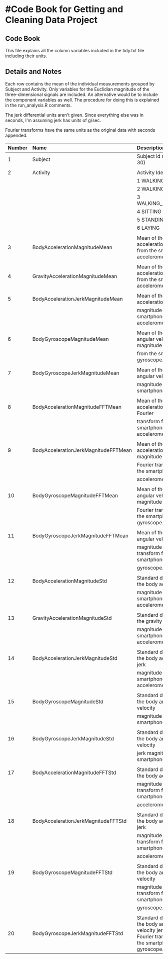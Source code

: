 #Code Book for Getting and Cleaning Data Project
===============================================

Code Book
---------
   This file explains all the column variables included in the tidy.txt file including their units.

Details and Notes
-----------------
   Each row contains the mean of the individual measurements grouped by Subject and Activity.
Only variables for the Euclidian magnitude of the three-dimensional signals are included.
An alternative would be to include the component variables as well. The procedure for doing
this is explained in the run_analysis.R comments.

   The jerk differential units aren't given. Since everything else was in seconds, I'm assuming
jerk has units of g/sec.

   Fourier transforms have the same units as the original data with seconds appended.


| Number   |  Name                                | Description                                                                                                        | Units                       |
|----------|:-------------------------------------|:---------------------------------------------                                                                      |:----------                  |
|     1    | Subject                              | Subject id number. (1-30)                                                                                          | Integer                     | 
|          |                                      |                                                                                                                    |                             | 
|     2    | Activity                             | Activity Identifier Levels:                                                                                        | Integer                     | 
|          |                                      |    1 WALKING                                                                                                       |                             | 
|          |                                      |    2 WALKING_UPSTAIRS                                                                                              |                             | 
|          |                                      |    3 WALKING_DOWNSTAIRS                                                                                            |                             | 
|          |                                      |    4 SITTING                                                                                                       |                             | 
|          |                                      |    5 STANDING                                                                                                      |                             | 
|          |                                      |    6 LAYING                                                                                                        |                             | 
|          |                                      |                                                                                                                    |                             | 
|     3    | BodyAccelerationMagnitudeMean        | Mean of the body acceleration magnitude from the smartphone accelerometer.                                         | Standard Gravity Units 'g'  | 
|          |                                      |                                                                                                                    |                             | 
|     4    | GravityAccelerationMagnitudeMean     | Mean of the gravity acceleration magnitude from the smartphone accelerometer.                                      | g                           | 
|          |                                      |                                                                                                                    |                             | 
|     5    | BodyAccelerationJerkMagnitudeMean    | Mean of the body acceleration jerk                                                                                 | g/Second                    | 
|          |                                      | magnitude from the smartphone accelerometer.                                                                       |                             | 
|          |                                      |                                                                                                                    |                             | 
|     6    | BodyGyroscopeMagnitudeMean           | Mean of the body angular velocity magnitude                                                                        | Radians/Second              | 
|          |                                      | from the smartphone gyroscope.                                                                                     |                             | 
|          |                                      |                                                                                                                    |                             | 
|     7    | BodyGyroscopeJerkMagnitudeMean       | Mean of the body angular velocity jerk                                                                             | Radians/Second^2            | 
|          |                                      | magnitude from the smartphone gyroscope.                                                                           |                             | 
|          |                                      |                                                                                                                    |                             | 
|     8    | BodyAccelerationMagnitudeFFTMean     | Mean of the body acceleration magnitude Fourier                                                                    | g-Second                    | 
|          |                                      | transform from the smartphone accelerometer.                                                                       |                             | 
|          |                                      |                                                                                                                    |                             | 
|     9    | BodyAccelerationJerkMagnitudeFFTMean | Mean of the body acceleration jerk magnitude                                                                       | g                           | 
|          |                                      | Fourier transform from the smartphone                                                                              |                             | 
|          |                                      | accelerometer.                                                                                                     |                             | 
|          |                                      |                                                                                                                    |                             | 
|    10    | BodyGyroscopeMagnitudeFFTMean        | Mean of the body angular velocity magnitude                                                                        | Radians                     | 
|          |                                      | Fourier transform from the smartphone gyroscope.                                                                   |                             | 
|          |                                      |                                                                                                                    |                             | 
|    11    | BodyGyroscopeJerkMagnitudeFFTMean    | Mean of the body angular velocity jerk                                                                             | Radians/Second              |
|          |                                      | magnitude Fourier transform from the smartphone                                                                    |                             | 
|          |                                      | gyroscope.                                                                                                         |                             | 
|          |                                      |                                                                                                                    |                             | 
|    12    | BodyAccelerationMagnitudeStd         | Standard deviation of the body acceleration                                                                        | g                           | 
|          |                                      | magnitude from the smartphone accelerometer.                                                                       |                             | 
|          |                                      |                                                                                                                    |                             | 
|    13    | GravityAccelerationMagnitudeStd      | Standard deviation of the gravity acceleration                                                                     | g                           | 
|          |                                      | magnitude from the smartphone accelerometer.                                                                       |                             | 
|          |                                      |                                                                                                                    |                             | 
|    14    | BodyAccelerationJerkMagnitudeStd     | Standard deviation of the body acceleration jerk                                                                   | g/Second                    | 
|          |                                      | magnitude from the smartphone accelerometer.                                                                       |                             | 
|          |                                      |                                                                                                                    |                             | 
|    15    | BodyGyroscopeMagnitudeStd            | Standard deviation of the body angular velocity                                                                    | Radians/Second              | 
|          |                                      | magnitude from the smartphone gyroscope.                                                                           |                             | 
|          |                                      |                                                                                                                    |                             | 
|    16    | BodyGyroscopeJerkMagnitudeStd        | Standard deviation of the body angular velocity                                                                    | Radians/Second^2            | 
|          |                                      | jerk magnitude from the smartphone gyroscope.                                                                      |                             | 
|          |                                      |                                                                                                                    |                             | 
|    17    | BodyAccelerationMagnitudeFFTStd      | Standard deviation of the body acceleration                                                                        | g-Second                    | 
|          |                                      | magnitude Fourier transform from the smartphone                                                                    |                             | 
|          |                                      | accelerometer.                                                                                                     |                             | 
|          |                                      |                                                                                                                    |                             | 
|    18    | BodyAccelerationJerkMagnitudeFFTStd  | Standard deviation of the body acceleration jerk                                                                   | g                           | 
|          |                                      | magnitude Fourier transform from the smartphone                                                                    |                             | 
|          |                                      | accelerometer.                                                                                                     |                             | 
|          |                                      |                                                                                                                    |                             | 
|    19    | BodyGyroscopeMagnitudeFFTStd         | Standard deviation of the body angular velocity                                                                    | Radians                     | 
|          |                                      | magnitude Fourier transform from the smartphone                                                                    |                             | 
|          |                                      | gyroscope.                                                                                                         |                             | 
|          |                                      |                                                                                                                    |                             | 
|    20    | BodyGyroscopeJerkMagnitudeFFTStd     | Standard deviation of the body angular velocity jerk magnitude Fourier transform from the smartphone gyroscope.    | Radians/Second              | 
